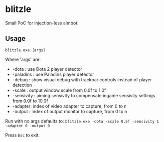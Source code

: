 # blitzle
Small PoC for injection-less aimbot.

## Usage
`blitzle.exe {args}`

Where 'args' are:
* -dota : use Dota 2 player detector
* -paladins : use Paladins player detector
* -debug : show visual debug with trackbar controls instead of player detection
* -scale : output window scale from 0.0f to 1.0f
* -sensivity : aiming sensivity to compensate ingame sensivity settings from 0.0f to 10.0f
* -adapter: index of video adapter to capture, from 0 to n
* -output : index of output monitor to capture, from 0 to n

Run with no args defaults to:
`blitzle.exe -dota -scale 0.5f -sensivity 1 -adapter 0 -output 0`

Press `Esc` to exit.
